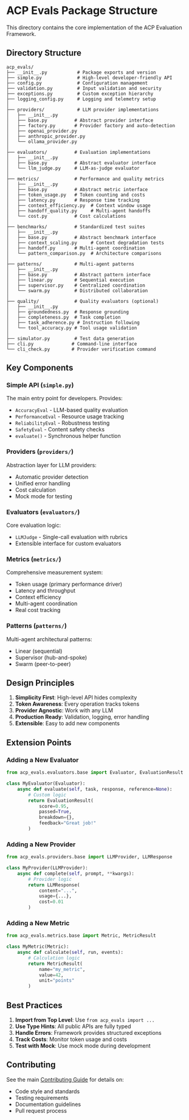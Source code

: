 # ACP Evals Package Structure

This directory contains the core implementation of the ACP Evaluation Framework.

## Directory Structure

```
acp_evals/
├── __init__.py           # Package exports and version
├── simple.py             # High-level developer-friendly API
├── config.py             # Configuration management
├── validation.py         # Input validation and security
├── exceptions.py         # Custom exception hierarchy
├── logging_config.py     # Logging and telemetry setup
│
├── providers/            # LLM provider implementations
│   ├── __init__.py
│   ├── base.py          # Abstract provider interface
│   ├── factory.py       # Provider factory and auto-detection
│   ├── openai_provider.py
│   ├── anthropic_provider.py
│   └── ollama_provider.py
│
├── evaluators/          # Evaluation implementations
│   ├── __init__.py
│   ├── base.py          # Abstract evaluator interface
│   └── llm_judge.py     # LLM-as-judge evaluator
│
├── metrics/             # Performance and quality metrics
│   ├── __init__.py
│   ├── base.py          # Abstract metric interface
│   ├── token_usage.py   # Token counting and costs
│   ├── latency.py       # Response time tracking
│   ├── context_efficiency.py  # Context window usage
│   ├── handoff_quality.py     # Multi-agent handoffs
│   └── cost.py          # Cost calculations
│
├── benchmarks/          # Standardized test suites
│   ├── __init__.py
│   ├── base.py          # Abstract benchmark interface
│   ├── context_scaling.py     # Context degradation tests
│   ├── handoff.py       # Multi-agent coordination
│   └── pattern_comparison.py  # Architecture comparisons
│
├── patterns/            # Multi-agent patterns
│   ├── __init__.py
│   ├── base.py          # Abstract pattern interface
│   ├── linear.py        # Sequential execution
│   ├── supervisor.py    # Centralized coordination
│   └── swarm.py         # Distributed collaboration
│
├── quality/             # Quality evaluators (optional)
│   ├── __init__.py
│   ├── groundedness.py  # Response grounding
│   ├── completeness.py  # Task completion
│   ├── task_adherence.py # Instruction following
│   └── tool_accuracy.py # Tool usage validation
│
├── simulator.py         # Test data generation
├── cli.py              # Command-line interface
└── cli_check.py        # Provider verification command
```

## Key Components

### Simple API (`simple.py`)

The main entry point for developers. Provides:
- `AccuracyEval` - LLM-based quality evaluation
- `PerformanceEval` - Resource usage tracking
- `ReliabilityEval` - Robustness testing
- `SafetyEval` - Content safety checks
- `evaluate()` - Synchronous helper function

### Providers (`providers/`)

Abstraction layer for LLM providers:
- Automatic provider detection
- Unified error handling
- Cost calculation
- Mock mode for testing

### Evaluators (`evaluators/`)

Core evaluation logic:
- `LLMJudge` - Single-call evaluation with rubrics
- Extensible interface for custom evaluators

### Metrics (`metrics/`)

Comprehensive measurement system:
- Token usage (primary performance driver)
- Latency and throughput
- Context efficiency
- Multi-agent coordination
- Real cost tracking

### Patterns (`patterns/`)

Multi-agent architectural patterns:
- Linear (sequential)
- Supervisor (hub-and-spoke)
- Swarm (peer-to-peer)

## Design Principles

1. **Simplicity First**: High-level API hides complexity
2. **Token Awareness**: Every operation tracks tokens
3. **Provider Agnostic**: Work with any LLM
4. **Production Ready**: Validation, logging, error handling
5. **Extensible**: Easy to add new components

## Extension Points

### Adding a New Evaluator

```python
from acp_evals.evaluators.base import Evaluator, EvaluationResult

class MyEvaluator(Evaluator):
    async def evaluate(self, task, response, reference=None):
        # Custom logic
        return EvaluationResult(
            score=0.95,
            passed=True,
            breakdown={},
            feedback="Great job!"
        )
```

### Adding a New Provider

```python
from acp_evals.providers.base import LLMProvider, LLMResponse

class MyProvider(LLMProvider):
    async def complete(self, prompt, **kwargs):
        # Provider logic
        return LLMResponse(
            content="...",
            usage={...},
            cost=0.01
        )
```

### Adding a New Metric

```python
from acp_evals.metrics.base import Metric, MetricResult

class MyMetric(Metric):
    async def calculate(self, run, events):
        # Calculation logic
        return MetricResult(
            name="my_metric",
            value=42,
            unit="points"
        )
```

## Best Practices

1. **Import from Top Level**: Use `from acp_evals import ...`
2. **Use Type Hints**: All public APIs are fully typed
3. **Handle Errors**: Framework provides structured exceptions
4. **Track Costs**: Monitor token usage and costs
5. **Test with Mock**: Use mock mode during development

## Contributing

See the main [Contributing Guide](../../CONTRIBUTING.md) for details on:
- Code style and standards
- Testing requirements
- Documentation guidelines
- Pull request process